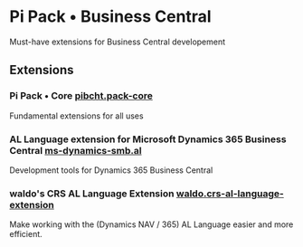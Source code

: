 # Pi Pack • Business Central

Must-have extensions for Business Central developement

## Extensions

### Pi Pack • Core [pibcht.pack-core](https://marketplace.visualstudio.com/items?itemName=pibcht.pack-core)

Fundamental extensions for all uses

### AL Language extension for Microsoft Dynamics 365 Business Central [ms-dynamics-smb.al](https://marketplace.visualstudio.com/items?itemName=ms-dynamics-smb.al)

Development tools for Dynamics 365 Business Central

### waldo's CRS AL Language Extension [waldo.crs-al-language-extension](https://marketplace.visualstudio.com/items?itemName=waldo.crs-al-language-extension)

Make working with the (Dynamics NAV / 365) AL Language easier and more efficient.
